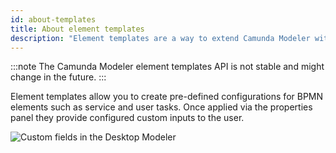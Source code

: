 ```yaml
---
id: about-templates
title: About element templates
description: "Element templates are a way to extend Camunda Modeler with domain-specific diagram elements, such as service and user tasks."
---
```


:::note 
The Camunda Modeler element templates API is not stable and might change in the future.
:::

Element templates allow you to create pre-defined configurations for BPMN elements such as service and user tasks. Once applied via the properties panel they provide configured custom inputs to the user.

![Custom fields in the Desktop Modeler](./img/overview.png)
